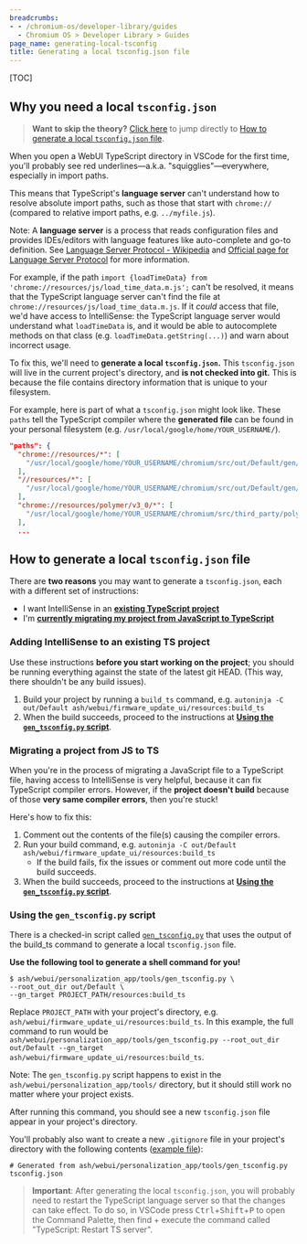 ```yaml
---
breadcrumbs:
- - /chromium-os/developer-library/guides
  - Chromium OS > Developer Library > Guides
page_name: generating-local-tsconfig
title: Generating a local tsconfig.json file
---
```


[TOC]

## Why you need a local `tsconfig.json`

> **Want to skip the theory?**
> [Click here](#how-to-generate-a-local-tsconfigjson-file) to jump directly to
> [How to generate a local `tsconfig.json` file](#how-to-generate-a-local-tsconfigjson-file).

When you open a WebUI TypeScript directory in VSCode for the first time, you'll
probably see red underlines—a.k.a. "squigglies"—everywhere, especially in import
paths.

This means that TypeScript's **language server** can't understand how to resolve
absolute import paths, such as those that start with `chrome://` (compared to
relative import paths, e.g. `../myfile.js`).

Note: A **language server** is a process that reads configuration files and
provides IDEs/editors with language features like auto-complete and go-to
definition. See
[Language Server Protocol - Wikipedia](https://en.wikipedia.org/wiki/Language_Server_Protocol)
and
[Official page for Language Server Protocol](https://microsoft.github.io/language-server-protocol/)
for more information.

For example, if the path `import {loadTimeData} from
'chrome://resources/js/load_time_data.m.js';` can't be resolved, it means that
the TypeScript language server can't find the file at
`chrome://resources/js/load_time_data.m.js`. If it *could* access that file,
we'd have access to IntelliSense: the TypeScript language server would
understand what `loadTimeData` is, and it would be able to autocomplete methods
on that class (e.g. `loadTimeData.getString(...)`) and warn about incorrect
usage.

To fix this, we'll need to **generate a local `tsconfig.json`.** This
`tsconfig.json` will live in the current project's directory, and **is not
checked into git.** This is because the file contains directory information that
is unique to your filesystem.

For example, here is part of what a `tsconfig.json` might look like. These
`paths` tell the TypeScript compiler where the **generated file** can be found
in your personal filesystem (e.g.
`/usr/local/google/home/YOUR_USERNAME/`).

```json
"paths": {
  "chrome://resources/*": [
    "/usr/local/google/home/YOUR_USERNAME/chromium/src/out/Default/gen/ui/webui/resources/preprocessed/*"
  ],
  "//resources/*": [
    "/usr/local/google/home/YOUR_USERNAME/chromium/src/out/Default/gen/ui/webui/resources/preprocessed/*"
  ],
  "chrome://resources/polymer/v3_0/*": [
    "/usr/local/google/home/YOUR_USERNAME/chromium/src/third_party/polymer/v3_0/components-chromium/*"
  ],
  ...
```

## How to generate a local `tsconfig.json` file

There are **two reasons** you may want to generate a `tsconfig.json`, each with
a different set of instructions:

*   I want IntelliSense in an
    [**existing TypeScript project**](#adding-intellisense-to-an-existing-ts-project)
*   I'm
    [**currently migrating my project from JavaScript to TypeScript**](#migrating-a-project-from-js-to-ts)

### Adding IntelliSense to an existing TS project

Use these instructions **before you start working on the project**; you should
be running everything against the state of the latest git HEAD. (This way, there
shouldn't be any build issues).

1.  Build your project by running a `build_ts` command, e.g. `autoninja -C
    out/Default ash/webui/firmware_update_ui/resources:build_ts`
2.  When the build succeeds, proceed to the instructions at
    [**Using the `gen_tsconfig.py` script**](#using-the-gen-tsconfigpy-script).

### Migrating a project from JS to TS

When you're in the process of migrating a JavaScript file to a TypeScript file,
having access to IntelliSense is very helpful, because it can fix TypeScript
compiler errors. However, if the **project doesn't build** because of those
**very same compiler errors**, then you're stuck!

Here's how to fix this:

1.  Comment out the contents of the file(s) causing the compiler errors.
2.  Run your build command, e.g. `autoninja -C out/Default
    ash/webui/firmware_update_ui/resources:build_ts`
    *   If the build fails, fix the issues or comment out more code until the
        build succeeds.
3.  When the build succeeds, proceed to the instructions at
    [**Using the `gen_tsconfig.py` script**](#using-the-gen-tsconfigpy-script).

### Using the `gen_tsconfig.py` script

There is a checked-in script called
[`gen_tsconfig.py`](https://source.chromium.org/chromium/chromium/src/+/main:ash/webui/personalization_app/tools/gen_tsconfig.py)
that uses the output of the build_ts command to generate a local `tsconfig.json`
file.

**Use the following tool to generate a shell command for you!**

```shell
$ ash/webui/personalization_app/tools/gen_tsconfig.py \
--root_out_dir out/Default \
--gn_target PROJECT_PATH/resources:build_ts
```

Replace `PROJECT_PATH` with your project's directory, e.g. `ash/webui/firmware_update_ui/resources:build_ts`. In this example, the full command to run would be `ash/webui/personalization_app/tools/gen_tsconfig.py --root_out_dir out/Default --gn_target ash/webui/firmware_update_ui/resources:build_ts`.

Note: The `gen_tsconfig.py` script happens to exist in the
`ash/webui/personalization_app/tools/` directory, but it should still work no
matter where your project exists.

After running this command, you should see a new `tsconfig.json` file appear in
your project's directory. 

You'll probably also want to create a new `.gitignore`
file in your project's directory with the following contents
([example file](https://source.chromium.org/chromium/chromium/src/+/main:ash/webui/firmware_update_ui/resources/.gitignore)):

```
# Generated from ash/webui/personalization_app/tools/gen_tsconfig.py
tsconfig.json
```

> **Important**: After generating the local `tsconfig.json`, you will probably need to
restart the TypeScript language server so that the changes can take effect. To
do so, in VSCode press <kbd>Ctrl</kbd>+<kbd>Shift</kbd>+<kbd>P</kbd> to open the
Command Palette, then find + execute the command called "TypeScript: Restart TS
server".